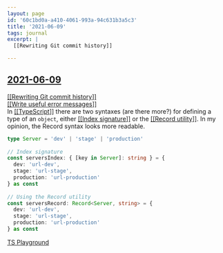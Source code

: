 ```yaml
---
layout: page
id: '60c1bd0a-a410-4061-993a-94c631b3a5c3'
title: '2021-06-09'
tags: journal
excerpt: |
  [[Rewriting Git commit history]]

---
```

  
<h2 class="text-3xl font-semibold mb-4"><a class="rounded-sm focus:outline-none focus:ring-2 focus:ring-offset-2 focus:ring-offset-gray-900 focus:ring-pink-400" href="/journals/2021-06-09">2021-06-09</a></h2>

<div class="space-y-3">
<div class="element-block ml-0"><div class="flex-1"><a class="text-teal-400 rounded-sm group focus:outline-none focus:ring-2 focus:ring-offset-2 focus:ring-offset-gray-900 focus:ring-pink-400" href="/pages/rewriting-git-commit-history"><span class="text-gray-500 group-hover:text-teal-900">[[</span>Rewriting Git commit history<span class="text-gray-500 group-hover:text-teal-900">]]</span></a></div></div>

<div class="element-block ml-0"><div class="flex-1"><a class="text-teal-400 rounded-sm group focus:outline-none focus:ring-2 focus:ring-offset-2 focus:ring-offset-gray-900 focus:ring-pink-400" href="/pages/write-useful-error-messages"><span class="text-gray-500 group-hover:text-teal-900">[[</span>Write useful error messages<span class="text-gray-500 group-hover:text-teal-900">]]</span></a></div></div>

<div class="element-block ml-0"><div class="flex-1">In <a class="text-teal-400 rounded-sm group focus:outline-none focus:ring-2 focus:ring-offset-2 focus:ring-offset-gray-900 focus:ring-pink-400" href="/pages/typescript"><span class="text-gray-500 group-hover:text-teal-900">[[</span>TypeScript<span class="text-gray-500 group-hover:text-teal-900">]]</span></a> there are two syntaxes (are there more?) for defining a type of an <code>object</code>, either <a class="text-teal-400 rounded-sm group focus:outline-none focus:ring-2 focus:ring-offset-2 focus:ring-offset-gray-900 focus:ring-pink-400" href="/pages/index-signature"><span class="text-gray-500 group-hover:text-teal-900">[[</span>Index signature<span class="text-gray-500 group-hover:text-teal-900">]]</span></a> or the <a class="text-teal-400 rounded-sm group focus:outline-none focus:ring-2 focus:ring-offset-2 focus:ring-offset-gray-900 focus:ring-pink-400" href="/pages/record-utility"><span class="text-gray-500 group-hover:text-teal-900">[[</span>Record utility<span class="text-gray-500 group-hover:text-teal-900">]]</span></a>. In my opinion, the Record syntax looks more readable.</div></div>

<div class="element-block ml-4"><div class="flex-1">

```ts
type Server = 'dev' | 'stage' | 'production'
	  
// Index signature
const serversIndex: { [key in Server]: string } = {
  dev: 'url-dev',
  stage: 'url-stage',
  production: 'url-production'
} as const
	  
// Using the Record utility
const serversRecord: Record<Server, string> = {
  dev: 'url-dev',
  stage: 'url-stage',
  production: 'url-production'
} as const
```

</div></div>

<div class="element-block ml-4"><div class="flex-1"><a class="text-indigo-400 rounded-sm focus:outline-none focus:ring-2 focus:ring-offset-2 focus:ring-offset-gray-900 focus:ring-pink-400" href="https://www.typescriptlang.org/play?#code/C4TwDgpgBAyhBOA3BUC8UDkATCiNQB9MBnYAQwHMJ8iMx4B7LAVwGNgBLBgOwwCg+rHqSjEEyeMQBcUAN5QA2gGsIIKB26xxCALozS8DRSgBfNHL5QoORDIzN4AGwC0NjABpLo8lTsOXpJTUnlb0TGycPH5OzmEs7Fy8fGZkxFBC3KQCGSJiSAgAotyIHIzcALYQ3MDSUABKEELwWAA8cPnw7t6G3BQAfOayXjbRLm4h3kGjzoFUHl5xEYnTiwk8-ClpOcAA3HxAA" target="_blank" rel="noopener noreferrer">TS Playground</a></div></div>


</div>



